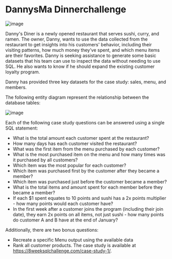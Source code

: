 # DannysMa Dinnerchallenge 

![image](https://user-images.githubusercontent.com/130168330/230744895-5416a409-aa3a-4ef0-9dac-05105d19d276.png)

Danny's Diner is a newly opened restaurant that serves sushi, curry, and ramen. The owner, Danny, wants to use the data collected from the restaurant to get insights into his customers' behavior, including their visiting patterns, how much money they’ve spent, and which menu items are their favorites. Danny is seeking assistance to generate some basic datasets that his team can use to inspect the data without needing to use SQL. He also wants to know if he should expand the existing customer loyalty program.

Danny has provided three key datasets for the case study: sales, menu, and members.

The following entity diagram represent the relationship between the database tables:

![image](https://user-images.githubusercontent.com/130168330/230744830-4b9e9e1b-f773-4683-8864-cf608fc85bc2.png)

Each of the following case study questions can be answered using a single SQL statement:

- What is the total amount each customer spent at the restaurant?
- How many days has each customer visited the restaurant?
- What was the first item from the menu purchased by each customer?
- What is the most purchased item on the menu and how many times was it purchased by all customers?
- Which item was the most popular for each customer?
- Which item was purchased first by the customer after they became a member?
- Which item was purchased just before the customer became a member?
- What is the total items and amount spent for each member before they became a member?
- If each $1 spent equates to 10 points and sushi has a 2x points multiplier - how many points would each customer have?
- In the first week after a customer joins the program (including their join date), they earn 2x points on all items, not just sushi - how many points do customer A and B have at the end of January?

Additionally, there are two bonus questions:

- Recreate a specific Menu output using the available data
- Rank all customer products.
The case study is available at https://8weeksqlchallenge.com/case-study-1/.
